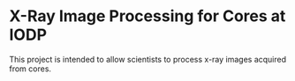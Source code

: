 # X-Ray Image Processing for Cores at IODP

This project is intended to allow scientists to process x-ray images acquired from cores.